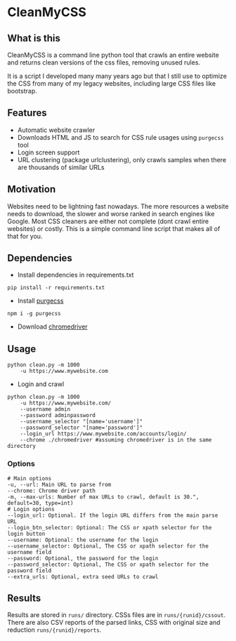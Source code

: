 # CleanMyCSS

## What is this
CleanMyCSS is a command line python tool that
crawls an entire website and returns clean versions of the css files, removing unused rules.

It is a script I developed many many years ago but that I still 
use to optimize the CSS from many of my legacy websites, including large CSS files 
like bootstrap. 


## Features
- Automatic website crawler
- Downloads HTML and JS to search for CSS rule usages using `purgecss` tool
- Login screen support
- URL clustering (package urlclustering), only crawls samples when there are thousands of similar URLs

## Motivation
Websites need to be lightning fast nowadays. The more resources a website
 needs to download, the slower and worse ranked in search engines like Google.
Most CSS cleaners are either not complete (dont crawl entire websites) or costly.
This is a simple command line script that makes all of that for you.

## Dependencies
- Install dependencies in requirements.txt

```
pip install -r requirements.txt
```

- Install [purgecss](https://purgecss.com/)

```
npm i -g purgecss
```

- Download [chromedriver](https://chromedriver.chromium.org/downloads)

## Usage

```
python clean.py -m 1000
    -u https://www.mywebsite.com
```

- Login and crawl

```
python clean.py -m 1000
    -u https://www.mywebsite.com/
    --username admin
    --password adminpassword
    --username_selector "[name='username']"
    --password_selector "[name='password']"
    --login_url https://www.mywebsite.com/accounts/login/
    --chrome ./chromedriver #assuming chromedriver is in the same directory
```

### Options
```
# Main options
-u, --url: Main URL to parse from
--chrome: Chrome driver path
-m, --max-urls: Number of max URLs to crawl, default is 30.", default=30, type=int)
# Login options
--login_url: Optional. If the login URL differs from the main parse URL
--login_btn_selector: Optional: The CSS or xpath selector for the login button
--username: Optional: the username for the login
--username_selector: Optional, The CSS or xpath selector for the username field
--password: Optional, the password for the login
--password_selector: Optional, The CSS or xpath selector for the password field
--extra_urls: Optional, extra seed URLs to crawl
```

## Results
Results are stored in `runs/` directory. 
CSSs files are in `runs/{runid}/cssout`.
There are also CSV reports of the parsed links, CSS with original size and reduction  `runs/{runid}/reports`.

